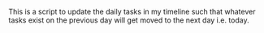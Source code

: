 This is a script to update the daily tasks in my timeline such that whatever tasks exist on the previous day will get moved to the next day i.e. today.